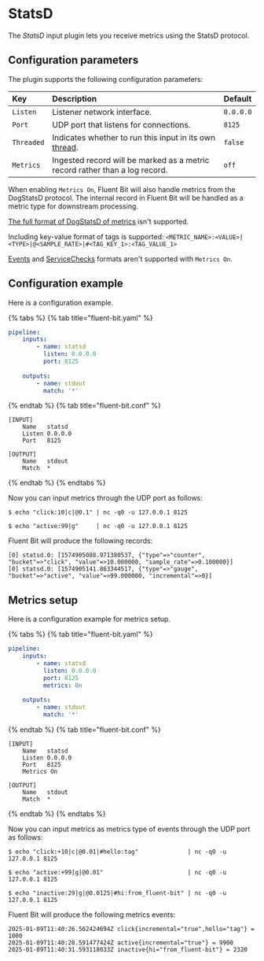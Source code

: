# StatsD

The _StatsD_ input plugin lets you receive metrics using the StatsD protocol.

## Configuration parameters

The plugin supports the following configuration parameters:

| Key | Description | Default |
| :--- | :--- | :--- |
| `Listen` | Listener network interface. | `0.0.0.0` |
| `Port` | UDP port that listens for connections. | `8125` |
| `Threaded` | Indicates whether to run this input in its own [thread](../../administration/multithreading.md#inputs). | `false` |
| `Metrics` | Ingested record will be marked as a metric record rather than a log record. | `off` |

When enabling `Metrics On`, Fluent Bit will also handle metrics from the DogStatsD protocol. The internal record in Fluent Bit will be handled as a metric type for downstream processing.

[The full format of DogStatsD of metrics](https://docs.datadoghq.com/developers/dogstatsd/datagram_shell/?tab=metrics#the-dogstatsd-protocol) isn't supported.

Including key-value format of tags is supported:
`<METRIC_NAME>:<VALUE>|<TYPE>|@<SAMPLE_RATE>|#<TAG_KEY_1>:<TAG_VALUE_1>`

[Events](https://docs.datadoghq.com/developers/dogstatsd/datagram_shell/?tab=events#the-dogstatsd-protocol) and [ServiceChecks](https://docs.datadoghq.com/developers/dogstatsd/datagram_shell/?tab=servicechecks#the-dogstatsd-protocol) formats aren't supported with `Metrics On`.

## Configuration example

Here is a configuration example.

{% tabs %}
{% tab title="fluent-bit.yaml" %}

```yaml
pipeline:
    inputs:
        - name: statsd
          listen: 0.0.0.0
          port: 8125
          
    outputs:
        - name: stdout
          match: '*'
```

{% endtab %}
{% tab title="fluent-bit.conf" %}

```text
[INPUT]
    Name   statsd
    Listen 0.0.0.0
    Port   8125

[OUTPUT]
    Name   stdout
    Match  *
```

{% endtab %}
{% endtabs %}

Now you can input metrics through the UDP port as follows:

```shell
$ echo "click:10|c|@0.1" | nc -q0 -u 127.0.0.1 8125

$ echo "active:99|g"     | nc -q0 -u 127.0.0.1 8125
```

Fluent Bit will produce the following records:

```text
[0] statsd.0: [1574905088.971380537, {"type"=>"counter", "bucket"=>"click", "value"=>10.000000, "sample_rate"=>0.100000}]
[0] statsd.0: [1574905141.863344517, {"type"=>"gauge", "bucket"=>"active", "value"=>99.000000, "incremental"=>0}]
```

## Metrics setup

Here is a configuration example for metrics setup.

{% tabs %}
{% tab title="fluent-bit.yaml" %}

```yaml
pipeline:
    inputs:
        - name: statsd
          listen: 0.0.0.0
          port: 8125
          metrics: On
          
    outputs:
        - name: stdout
          match: '*'
```

{% endtab %}
{% tab title="fluent-bit.conf" %}

```text
[INPUT]
    Name   statsd
    Listen 0.0.0.0
    Port   8125
    Metrics On

[OUTPUT]
    Name   stdout
    Match  *
```

{% endtab %}
{% endtabs %}

Now you can input metrics as metrics type of events through the UDP port as follows:

```shell
$ echo "click:+10|c|@0.01|#hello:tag"              | nc -q0 -u 127.0.0.1 8125

$ echo "active:+99|g|@0.01"                        | nc -q0 -u 127.0.0.1 8125

$ echo "inactive:29|g|@0.0125|#hi:from_fluent-bit" | nc -q0 -u 127.0.0.1 8125
```

Fluent Bit will produce the following metrics events:

```text
2025-01-09T11:40:26.562424694Z click{incremental="true",hello="tag"} = 1000
2025-01-09T11:40:28.591477424Z active{incremental="true"} = 9900
2025-01-09T11:40:31.593118033Z inactive{hi="from_fluent-bit"} = 2320
```